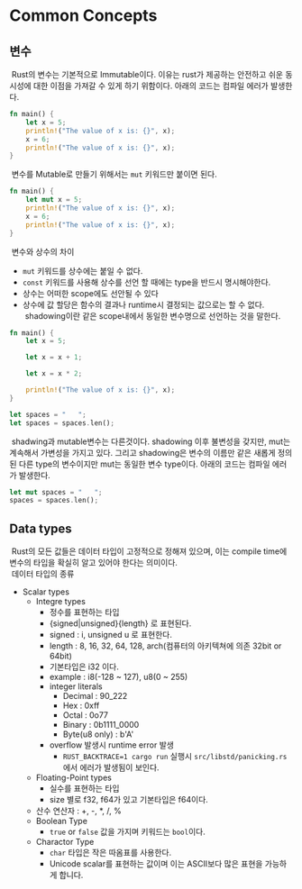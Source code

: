 # Common Concepts
## 변수
&nbsp;Rust의 변수는 기본적으로 Immutable이다. 이유는 rust가 제공하는 안전하고 쉬운 동시성에 대한 이점을 가져갈 수 있게 하기 위함이다. 아래의 코드는 컴파일 에러가 발생한다.  
``` rust
fn main() {
    let x = 5;
    println!("The value of x is: {}", x);
    x = 6;
    println!("The value of x is: {}", x);
}
```
&nbsp;변수를 Mutable로 만들기 위해서는 `mut` 키워드만 붙이면 된다.  
``` rust
fn main() {
    let mut x = 5;
    println!("The value of x is: {}", x);
    x = 6;
    println!("The value of x is: {}", x);
}
```
&nbsp;변수와 상수의 차이
* `mut` 키워드를 상수에는 붙일 수 없다.
* `const` 키워드를 사용해 상수를 선언 할 때에는 type을 반드시 명시해야한다.
* 상수는 어떠한 scope에도 선안될 수 있다
* 상수에 값 할당은 함수의 결과나 runtime시 결정되는 값으로는 할 수 없다.
&nbsp;shadowing이란 같은 scope내에서 동일한 변수명으로 선언하는 것을 말한다.  
``` rust
fn main() {
    let x = 5;

    let x = x + 1;

    let x = x * 2;

    println!("The value of x is: {}", x);
}
```  
``` rust
let spaces = "   ";
let spaces = spaces.len();
```
&nbsp;shadwing과 mutable변수는 다른것이다. shadowing 이후 불변성을 갖지만, mut는 계속해서 가변성을 가지고 있다. 그리고 shadowing은 변수의 이름만 같은 새롭게 정의된 다른 type의 변수이지만 mut는 동일한 변수 type이다. 아래의 코드는 컴파일 에러가 발생한다.
``` rust
let mut spaces = "   ";
spaces = spaces.len();
```
## Data types
&nbsp;Rust의 모든 값들은 데이터 타입이 고정적으로 정해져 있으며, 이는 compile time에 변수의 타입을 확실히 알고 있어야 한다는 의미이다.  
&nbsp;데이터 타입의 종류
* Scalar types
  - Integre types
    + 정수를 표현하는 타입
    + {signed|unsigned}{length} 로 표현된다.
    + signed : i, unsigned u 로 표현한다.
    + length : 8, 16, 32, 64, 128, arch(컴퓨터의 아키텍쳐에 의존 32bit or 64bit)
    + 기본타입은 i32 이다.
    + example : i8(-128 ~ 127), u8(0 ~ 255)
    + integer literals
      - Decimal : 90_222
      - Hex : 0xff
      - Octal : 0o77
      - Binary : 0b1111_0000
      - Byte(u8 only) : b'A'
    + overflow 발생시 runtime error 발생
      - `RUST_BACKTRACE=1 cargo run` 실행시 `src/libstd/panicking.rs` 에서 에러가 발생됨이 보인다.
  - Floating-Point types
    + 실수를 표현하는 타입
    + size 별로 f32, f64가 있고 기본타입은 f64이다.
  - 산수 연산자 : +, -, *, /, % 
  - Boolean Type
    + `true` or `false` 값을 가지며 키워드는 `bool`이다.
  - Charactor Type
    + `char` 타입은 작은 따옴표를 사용한다.
    + Unicode scalar를 표현하는 값이며 이는 ASCII보다 많은 표현을 가능하게 합니다.
